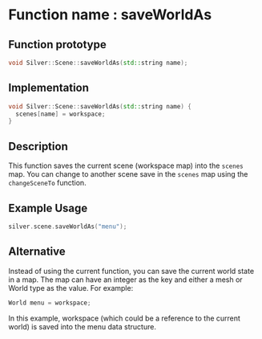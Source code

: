 # Function name : saveWorldAs

## Function prototype

```cpp
void Silver::Scene::saveWorldAs(std::string name);
```

## Implementation

```cpp
void Silver::Scene::saveWorldAs(std::string name) {
  scenes[name] = workspace;
}
```

## Description
This function saves the current scene (workspace map) into the `scenes` map. You can change to another scene save in the `scenes` map using the `changeSceneTo` function.
## Example Usage
```cpp
silver.scene.saveWorldAs("menu");
```
## Alternative
Instead of using the current function, you can save the current world state in a map. The map can have an integer as the key and either a mesh or World type as the value. For example:
```cpp
World menu = workspace;
```
In this example, workspace (which could be a reference to the current world) is saved into the menu data structure.
